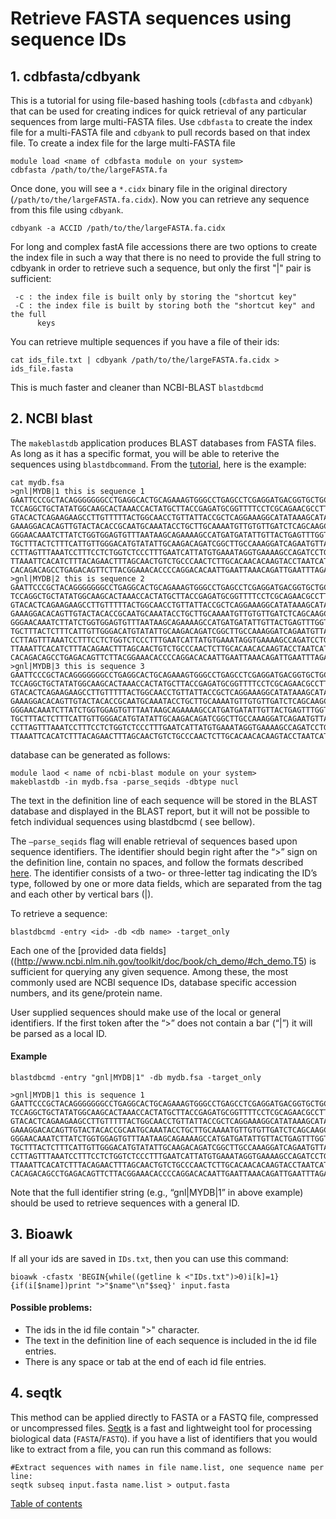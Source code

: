 # Retrieve FASTA sequences using sequence IDs
## 1. cdbfasta/cdbyank
This is a tutorial for using file-based hashing tools (`cdbfasta` and `cdbyank`) that can be used for creating indices for quick retrieval of any particular sequences from large multi-FASTA files. Use `cdbfasta` to create the index file for a multi-FASTA file and `cdbyank` to pull records based on that index file.
To create a index file for the large multi-FASTA file
```
module load <name of cdbfasta module on your system>
cdbfasta /path/to/the/largeFASTA.fa
```
Once done, you will see a `*.cidx` binary file in the original directory (`/path/to/the/largeFASTA.fa.cidx`). Now you can retrieve any sequence from this file using `cdbyank`.

```
cdbyank -a ACCID /path/to/the/largeFASTA.fa.cidx
```
For long and complex fastA file accessions there are two options to create the
index file in such a way that there is no need to provide the full string to
cdbyank in order to retrieve such a sequence, but only the first
"<db>|<accession>" pair is sufficient:

```
 -c : the index file is built only by storing the "shortcut key"
 -C : the index file is built by storing both the "shortcut key" and the full
      keys
```

 You can retrieve multiple sequences if you have a file of their ids:
```
cat ids_file.txt | cdbyank /path/to/the/largeFASTA.fa.cidx > ids_file.fasta
```

This is much faster and cleaner than NCBI-BLAST `blastdbcmd`


## 2. NCBI blast ##

The `makeblastdb` application produces BLAST databases from FASTA files. As long as it has a specific format, you will be able to reterive the sequences using `blastdbcommand`. From the [tutorial](http://www.ncbi.nlm.nih.gov/books/NBK279688/), here is the example:
```
cat mydb.fsa
>gnl|MYDB|1 this is sequence 1
GAATTCCCGCTACAGGGGGGGCCTGAGGCACTGCAGAAAGTGGGCCTGAGCCTCGAGGATGACGGTGCTGCAGGAACCCG
TCCAGGCTGCTATATGGCAAGCACTAAACCACTATGCTTACCGAGATGCGGTTTTCCTCGCAGAACGCCTTTATGCAGAA
GTACACTCAGAAGAAGCCTTGTTTTTACTGGCAACCTGTTATTACCGCTCAGGAAAGGCATATAAAGCATATAGACTCTT
GAAAGGACACAGTTGTACTACACCGCAATGCAAATACCTGCTTGCAAAATGTTGTGTTGATCTCAGCAAGCTTGCAGAAG
GGGAACAAATCTTATCTGGTGGAGTGTTTAATAAGCAGAAAAGCCATGATGATATTGTTACTGAGTTTGGTGATTCAGCT
TGCTTTACTCTTTCATTGTTGGGACATGTATATTGCAAGACAGATCGGCTTGCCAAAGGATCAGAATGTTACCAAAAGAG
CCTTAGTTTAAATCCTTTCCTCTGGTCTCCCTTTGAATCATTATGTGAAATAGGTGAAAAGCCAGATCCTGACCAAACAT
TTAAATTCACATCTTTACAGAACTTTAGCAACTGTCTGCCCAACTCTTGCACAACACAAGTACCTAATCATAGTTTATCT
CACAGACAGCCTGAGACAGTTCTTACGGAAACACCCCAGGACACAATTGAATTAAACAGATTGAATTTAGAATCTTCCAA
>gnl|MYDB|2 this is sequence 2
GAATTCCCGCTACAGGGGGGGCCTGAGGCACTGCAGAAAGTGGGCCTGAGCCTCGAGGATGACGGTGCTGCAGGAACCCG
TCCAGGCTGCTATATGGCAAGCACTAAACCACTATGCTTACCGAGATGCGGTTTTCCTCGCAGAACGCCTTTATGCAGAA
GTACACTCAGAAGAAGCCTTGTTTTTACTGGCAACCTGTTATTACCGCTCAGGAAAGGCATATAAAGCATATAGACTCTT
GAAAGGACACAGTTGTACTACACCGCAATGCAAATACCTGCTTGCAAAATGTTGTGTTGATCTCAGCAAGCTTGCAGAAG
GGGAACAAATCTTATCTGGTGGAGTGTTTAATAAGCAGAAAAGCCATGATGATATTGTTACTGAGTTTGGTGATTCAGCT
TGCTTTACTCTTTCATTGTTGGGACATGTATATTGCAAGACAGATCGGCTTGCCAAAGGATCAGAATGTTACCAAAAGAG
CCTTAGTTTAAATCCTTTCCTCTGGTCTCCCTTTGAATCATTATGTGAAATAGGTGAAAAGCCAGATCCTGACCAAACAT
TTAAATTCACATCTTTACAGAACTTTAGCAACTGTCTGCCCAACTCTTGCACAACACAAGTACCTAATCATAGTTTATCT
CACAGACAGCCTGAGACAGTTCTTACGGAAACACCCCAGGACACAATTGAATTAAACAGATTGAATTTAGAATCTTCCAA
>gnl|MYDB|3 this is sequence 3
GAATTCCCGCTACAGGGGGGGCCTGAGGCACTGCAGAAAGTGGGCCTGAGCCTCGAGGATGACGGTGCTGCAGGAACCCG
TCCAGGCTGCTATATGGCAAGCACTAAACCACTATGCTTACCGAGATGCGGTTTTCCTCGCAGAACGCCTTTATGCAGAA
GTACACTCAGAAGAAGCCTTGTTTTTACTGGCAACCTGTTATTACCGCTCAGGAAAGGCATATAAAGCATATAGACTCTT
GAAAGGACACAGTTGTACTACACCGCAATGCAAATACCTGCTTGCAAAATGTTGTGTTGATCTCAGCAAGCTTGCAGAAG
GGGAACAAATCTTATCTGGTGGAGTGTTTAATAAGCAGAAAAGCCATGATGATATTGTTACTGAGTTTGGTGATTCAGCT
TGCTTTACTCTTTCATTGTTGGGACATGTATATTGCAAGACAGATCGGCTTGCCAAAGGATCAGAATGTTACCAAAAGAG
CCTTAGTTTAAATCCTTTCCTCTGGTCTCCCTTTGAATCATTATGTGAAATAGGTGAAAAGCCAGATCCTGACCAAACAT
TTAAATTCACATCTTTACAGAACTTTAGCAACTGTCTGCCCAACTCTTGCACAACACAAGTACCTAATCATAGTTTATCT
```

database can be generated as follows:
```
module laod < name of ncbi-blast module on your system>
makeblastdb -in mydb.fsa -parse_seqids -dbtype nucl
```
The text in the definition line of each sequence will be stored in the BLAST database and displayed in the BLAST report, but it will not be possible to fetch individual sequences using blastdbcmd ( see bellow).

 The `–parse_seqids` flag will enable retrieval of sequences based upon sequence identifiers. The identifier should begin right after the “>” sign on the definition line, contain no spaces, and follow the formats described [here](http://www.ncbi.nlm.nih.gov/toolkit/doc/book/ch_demo/#ch_demo.T5). The identifier consists of a two- or three-letter tag indicating the ID’s type, followed by one or more data fields, which are separated from the tag and each other by vertical bars (|).


To retrieve a sequence:
```
blastdbcmd -entry <id> -db <db name> -target_only
```
Each one of the [provided data fields]((http://www.ncbi.nlm.nih.gov/toolkit/doc/book/ch_demo/#ch_demo.T5) is sufficient for querying any given sequence. Among these, the most commonly used are NCBI sequence IDs, database specific accession numbers, and its gene/protein name.

User supplied sequences should make use of the local or general identifiers. If the first token after the “>” does not contain a bar (“|”) it will be parsed as a local ID.


#### Example
```
blastdbcmd -entry "gnl|MYDB|1" -db mydb.fsa -target_only

>gnl|MYDB|1 this is sequence 1
GAATTCCCGCTACAGGGGGGGCCTGAGGCACTGCAGAAAGTGGGCCTGAGCCTCGAGGATGACGGTGCTGCAGGAACCCG
TCCAGGCTGCTATATGGCAAGCACTAAACCACTATGCTTACCGAGATGCGGTTTTCCTCGCAGAACGCCTTTATGCAGAA
GTACACTCAGAAGAAGCCTTGTTTTTACTGGCAACCTGTTATTACCGCTCAGGAAAGGCATATAAAGCATATAGACTCTT
GAAAGGACACAGTTGTACTACACCGCAATGCAAATACCTGCTTGCAAAATGTTGTGTTGATCTCAGCAAGCTTGCAGAAG
GGGAACAAATCTTATCTGGTGGAGTGTTTAATAAGCAGAAAAGCCATGATGATATTGTTACTGAGTTTGGTGATTCAGCT
TGCTTTACTCTTTCATTGTTGGGACATGTATATTGCAAGACAGATCGGCTTGCCAAAGGATCAGAATGTTACCAAAAGAG
CCTTAGTTTAAATCCTTTCCTCTGGTCTCCCTTTGAATCATTATGTGAAATAGGTGAAAAGCCAGATCCTGACCAAACAT
TTAAATTCACATCTTTACAGAACTTTAGCAACTGTCTGCCCAACTCTTGCACAACACAAGTACCTAATCATAGTTTATCT
CACAGACAGCCTGAGACAGTTCTTACGGAAACACCCCAGGACACAATTGAATTAAACAGATTGAATTTAGAATCTTCCAA
```

Note that the full identifier string (e.g., “gnl|MYDB|1” in above example) should be used to retrieve sequences with a general ID.

## 3. Bioawk ##
If all your ids are saved in `IDs.txt`, then you can use this command:
```
bioawk -cfastx 'BEGIN{while((getline k <"IDs.txt")>0)i[k]=1}{if(i[$name])print ">"$name"\n"$seq}' input.fasta
```
#### Possible problems:

* The ids in the id file contain ">" character.
* The text in the definition line of each sequence is included in the id file entries.
* There is any space or tab at the end of each id file entries.

## 4. seqtk ##
This method can be applied directly to FASTA or a FASTQ file, compressed or uncompressed files. [Seqtk](https://github.com/lh3/seqtk) is a fast and lightweight tool for processing biological data (`FASTA`/`FASTQ`). if you have a list of identifiers that you would like to extract from a file, you can run this command as follows:  

```
#Extract sequences with names in file name.list, one sequence name per line:
seqtk subseq input.fasta name.list > output.fasta
```
[Table of contents](https://isugenomics.github.io/bioinformatics-workbook/)
